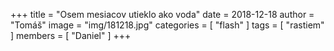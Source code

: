 +++
title = "Osem mesiacov utieklo ako voda"
date = 2018-12-18
author = "Tomáš"
image = "img/181218.jpg"
categories = [ "flash" ]
tags = [ "rastiem" ]
members = [ "Daniel" ]
+++

